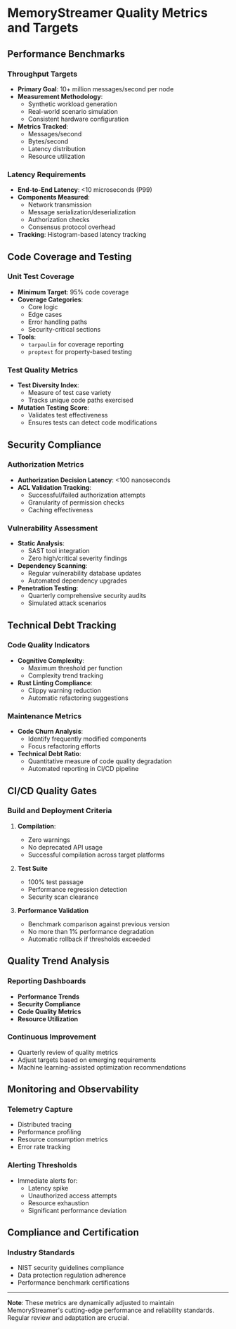 # MemoryStreamer Quality Metrics and Targets

## Performance Benchmarks

### Throughput Targets
- **Primary Goal**: 10+ million messages/second per node
- **Measurement Methodology**:
  - Synthetic workload generation
  - Real-world scenario simulation
  - Consistent hardware configuration
- **Metrics Tracked**:
  - Messages/second
  - Bytes/second
  - Latency distribution
  - Resource utilization

### Latency Requirements
- **End-to-End Latency**: <10 microseconds (P99)
- **Components Measured**:
  - Network transmission
  - Message serialization/deserialization
  - Authorization checks
  - Consensus protocol overhead
- **Tracking**: Histogram-based latency tracking

## Code Coverage and Testing

### Unit Test Coverage
- **Minimum Target**: 95% code coverage
- **Coverage Categories**:
  - Core logic
  - Edge cases
  - Error handling paths
  - Security-critical sections
- **Tools**:
  - `tarpaulin` for coverage reporting
  - `proptest` for property-based testing

### Test Quality Metrics
- **Test Diversity Index**:
  - Measure of test case variety
  - Tracks unique code paths exercised
- **Mutation Testing Score**:
  - Validates test effectiveness
  - Ensures tests can detect code modifications

## Security Compliance

### Authorization Metrics
- **Authorization Decision Latency**: <100 nanoseconds
- **ACL Validation Tracking**:
  - Successful/failed authorization attempts
  - Granularity of permission checks
  - Caching effectiveness

### Vulnerability Assessment
- **Static Analysis**:
  - SAST tool integration
  - Zero high/critical severity findings
- **Dependency Scanning**:
  - Regular vulnerability database updates
  - Automated dependency upgrades
- **Penetration Testing**:
  - Quarterly comprehensive security audits
  - Simulated attack scenarios

## Technical Debt Tracking

### Code Quality Indicators
- **Cognitive Complexity**:
  - Maximum threshold per function
  - Complexity trend tracking
- **Rust Linting Compliance**:
  - Clippy warning reduction
  - Automatic refactoring suggestions

### Maintenance Metrics
- **Code Churn Analysis**:
  - Identify frequently modified components
  - Focus refactoring efforts
- **Technical Debt Ratio**:
  - Quantitative measure of code quality degradation
  - Automated reporting in CI/CD pipeline

## CI/CD Quality Gates

### Build and Deployment Criteria
1. **Compilation**:
   - Zero warnings
   - No deprecated API usage
   - Successful compilation across target platforms

2. **Test Suite**
   - 100% test passage
   - Performance regression detection
   - Security scan clearance

3. **Performance Validation**
   - Benchmark comparison against previous version
   - No more than 1% performance degradation
   - Automatic rollback if thresholds exceeded

## Quality Trend Analysis

### Reporting Dashboards
- **Performance Trends**
- **Security Compliance**
- **Code Quality Metrics**
- **Resource Utilization**

### Continuous Improvement
- Quarterly review of quality metrics
- Adjust targets based on emerging requirements
- Machine learning-assisted optimization recommendations

## Monitoring and Observability

### Telemetry Capture
- Distributed tracing
- Performance profiling
- Resource consumption metrics
- Error rate tracking

### Alerting Thresholds
- Immediate alerts for:
  - Latency spike
  - Unauthorized access attempts
  - Resource exhaustion
  - Significant performance deviation

## Compliance and Certification

### Industry Standards
- NIST security guidelines compliance
- Data protection regulation adherence
- Performance benchmark certifications

---

**Note**: These metrics are dynamically adjusted to maintain MemoryStreamer's cutting-edge performance and reliability standards. Regular review and adaptation are crucial.